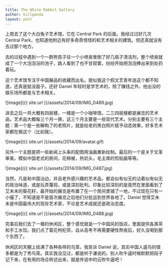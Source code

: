 ```yaml
---
title: The White Rabbit Gallery
author: killpanda
layout: post
---
```

上周去了这个大白兔子艺术馆，它在 Central Park 的后面。我经过过好几次 Central Park，也知道他附近有好多奇奇怪怪的和艺术相关的建筑。但还真就没有去过那个地方。

去的过程中遇到一个一群熊孩子往一个小喷泉里倒了好几瓶子清洁剂，整个喷泉就成了一个大泡泡浴的池子，路人看到了也不甘寂寞，纷纷开始把泡泡捧出来到处扔着玩。

这个艺术馆专注于中国展品的收藏而出名。貌似我这个假文艺青年连这个都不知道，还真是挺没面子。还好 Daniel 年轻时是学艺术的，除了赚钱之外，他出没的娱乐场所都是与艺术相关。

![image]({{ site.url }}/assets/2014/09/IMG_0489.jpg)

进去之后一共大概有四层楼，一楼是一个小咖啡馆，二三四层楼都是展览的艺术品。艺术品大概每三个月一换，这三个月主要是一些现代艺术。分别主要有三个主题：第一个是一些解构了的老照片，就是给老的黑白照片赋予动态效果，好多艺术家都在做这个（比如我）。

![image]({{ site.url }}/assets/2014/09/avatar.gif)

另外一个主题是把一些新闻上头条的配图用油画重新绘制。最后的一个是关于文革审美，模拟中国老式的房间，花棉被，热炕头，毛主席的剪贴画等等。

![image]({{ site.url }}/assets/2014/09/IMG_0487.jpg)

当然，凡是和中国沾边，并且老外感兴趣的艺术品，都会似有似无的沾着似有似无的政治味道，或是玩弄蔑视，或是深刻批判。印象比较深刻的是竟然在里面看到了艾未未的葵花籽，最开始的展览是布置了在一个房间里铺了一地，不过现在只有一小撮了，不知道是不是首次展览之后他们分批运到世界各地了。Daniel 觉得艾未未是中国最伟大的现存艺术家，不论是艺术成就还是政治态度。

![image]({{ site.url }}/assets/2014/09/IMG_0488.jpg)

完事后我们去了一楼的休闲区，整个感觉就是一个中国风的饭店，里面提供各类茶和手工水饺。我们点了菊花枸杞茶，自从高考不再需要硬性熬夜后，好久没喝到那个东西了。

休闲区的天棚上挂满了各种各样的鸟笼，我告诉 Daniel 说，其实中国人遛鸟的很多都是为了秀鸟笼。其实我没见过，都是听于谦说的。别人吹牛逼时候默默把段子记下来，在有用的场合转述出来，就是传说中的云吹牛逼吧！
